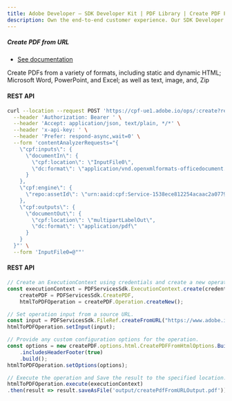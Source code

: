 ```yaml
---
title: Adobe Developer — SDK Developer Kit | PDF Library | Create PDF From URL
description: Own the end-to-end customer experience. Our SDK Developer kits are customizable & built to last. Find an innovative solution with our PDF SDK here.
---
```


<TextBlock slots="heading, buttons, text" theme="lightest"/>

##### Create PDF from URL

- [See documentation](/src/pages/gettingstarted.md)

Create PDFs from a variety of formats, including static and dynamic HTML; Microsoft Word, PowerPoint, and Excel; as well as text, image, and, Zip


<CodeBlock slots="heading, code" repeat="2" languages="curl, js" />

#### REST API

```bash
curl --location --request POST 'https://cpf-ue1.adobe.io/ops/:create?respondWith=%7B%22reltype%22%3A%20%22http%3A%2F%2Fns.adobe.com%2Frel%2Fprimary%22%7D' \
  --header 'Authorization: Bearer ' \
  --header 'Accept: application/json, text/plain, */*' \
  --header 'x-api-key: ' \
  --header 'Prefer: respond-async,wait=0' \
  --form 'contentAnalyzerRequests="{
    \"cpf:inputs\": {
      \"documentIn\": {
        \"cpf:location\": \"InputFile0\",
        \"dc:format\": \"application/vnd.openxmlformats-officedocument.wordprocessingml.document\"
      }
    },
    \"cpf:engine\": {
      \"repo:assetId\": \"urn:aaid:cpf:Service-1538ece812254acaac2a07799503a430\"
    },
    \"cpf:outputs\": {
      \"documentOut\": {
        \"cpf:location\": \"multipartLabelOut\",
        \"dc:format\": \"application/pdf\"
      }
    }
  }"' \
  --form 'InputFile0=@""'
```

#### REST API

```js
// Create an ExecutionContext using credentials and create a new operation instance.
const executionContext = PDFServicesSdk.ExecutionContext.create(credentials),
    createPDF = PDFServicesSdk.CreatePDF,
    htmlToPDFOperation = createPDF.Operation.createNew();

// Set operation input from a source URL.
const input = PDFServicesSdk.FileRef.createFromURL("https://www.adobe.io");
htmlToPDFOperation.setInput(input);

// Provide any custom configuration options for the operation.
const options = new createPDF.options.html.CreatePDFFromHtmlOptions.Builder()
    .includesHeaderFooter(true)
    .build();
htmlToPDFOperation.setOptions(options);

// Execute the operation and Save the result to the specified location.
htmlToPDFOperation.execute(executionContext)
.then(result => result.saveAsFile('output/createPdfFromURLOutput.pdf'))
```
